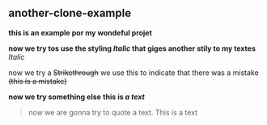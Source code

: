 ## another-clone-example
**this is an example por my wondeful projet**

**now we try tos use the styling *Italic* that giges another stily to my textes** *Italic*

now we try a ~~Strikethrough~~ we use this to indicate that there was a mistake ~~(this is a mistake)~~

**now we try something else** **this is _a text_**

> now we are gonna try to quote a text.   This is a text  
